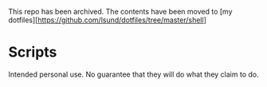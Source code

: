 This repo has been archived. The contents have been moved to
[my dotfiles][https://github.com/lsund/dotfiles/tree/master/shell]

# Scripts
Intended personal use. No guarantee that they will do what they claim to do.
